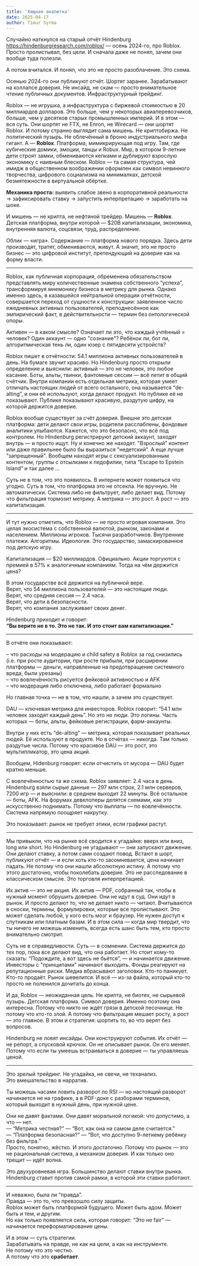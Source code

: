 ```yaml
---
title: 'Хищная аналитка'
date: 2025-04-17
author: Timur Syrma 
---
```


Случайно наткнулся на старый отчёт Hindenburg https://hindenburgresearch.com/roblox/ — осень 2024-го, про Roblox. Просто пролистывал, без цели. И сначала даже не понял, зачем они вообще туда полезли.

А потом вчитался. И понял, что это не просто разоблачение. Это схема.

Осенью 2024-го они публикуют отчёт. Шортят заранее. Зарабатывают на коллапсе доверия. Не инсайд, не скам — просто внимательное чтение публичных документов. Инфраструктурный трейдинг.

Roblox — не игрушка, а инфраструктура с биржевой стоимостью в 20 миллиардов долларов. Это больше, чем у некоторых авиаперевозчиков, больше, чем у десятков старых промышленных империй. И в этом — вся суть. Они шортят не FTX, не Enron, не Wirecard — они шортят Roblox. И потому странно выглядит сама мишень. Не криптобиржа. Не политический пузырь. Не облечённый в броню индустриального мифа гигант. А — **Roblox**. Платформа, мимикрирующая под игру. Там, где кубические домики, эмоции, танцы и Robux. Мир, в котором 9-летние дети строят замки, обмениваются кепками и дублируют взрослую экономику с наивным блеском. Roblox — та самая структура, чей имидж в общественном воображении оформлен как символ невинного творчества, цифрового социализма на минималках, детской безмятежности в виртуальной обёртке.

**Механика проста:** выявить слабое звено в корпоративной реальности → зафиксировать ставку → запустить интерпретацию → заработать на шоке.

И мишень — не крипта, не нефтяной трейдер. Мишень — **Roblox**. Детская платформа, внутри которой — $20B капитализации, экономика, внутренняя валюта, соцсвязи, труд, распределение.

Облик — «игра». Содержание — платформа нового порядка. Здесь дети производят, тратят, обмениваются, живут. А значит, это не просто бизнес — это цифровой институт, претендующий на доверие как на форму власти.

---

Roblox, как публичная корпорация, обременена обязательством представлять миру количественные знамена собственного “успеха”, трансформируя мнемонику бизнеса в метрику для рынка. Однако именно здесь, в казавшейся нейтральной операции отчётности, совершается переход от сущности к конструкции: заявленное число ежедневных активных пользователей, преподнесённое как эмпирический факт, в действительности — термин без онтологической опоры.

Активен — в каком смысле?
Означает ли это, что каждый учтённый = человек?
Один аккаунт — одно "сознание"?
Ребёнок ли, бот ли, алгоритмическая тень ли, один юзер с пятидесяти устройств?

Roblox пишет в отчётности: 54.1 миллиона активных пользователей в день. На бумаге звучит красиво. Но Hindenburg просто открыли определение и выяснили: активный — это не человек, это любое касание. Боты, альты, твинки, фантомные сессии — всё летит в общий счётчик. Внутри компании есть отдельная метрика, которая умеет отличать настоящих людей от всего остального, она называется “de-alting”, и они её используют, когда делают продукт. Но публике её не показывают. Публике показывают красивую, раздутую цифру, на которой держится доверие.

Roblox вообще существует за счёт доверия. Внешне это детская платформа: дети делают свои игры, родители расслаблены, фондовые аналитики улыбаются. Кажется, что это безопасно, что всё под контролем. Но Hindenburg регистрируют детский аккаунт, заходят внутрь — и просто ищут. Ну и конечно же находят. "Взрослый" контент или даже правильнее было бы выразиться "недетский". А еще лучше "запрещенный". Вообщем находят игры с сексуализированным контентом, группы с отсылками к педофилии, типа “Escape to Epstein Island” и так далее ...

Суть не в том, что это появилось. В интернете может появиться что угодно. Суть в том, что платформа это не отсекла. Не вручную. Не автоматически. Система либо не фильтрует, либо делает вид. Потому что фильтрация тормозит метрику. А метрика — это рост. А рост — это капитализация.

---

И тут нужно отметить, что Roblox — не просто игровая компания. Это целая экосистема с собственной валютой, рынком, законами и населением. Миллионы игроков. Тысячи разработчиков. Внутренние платежи. Алгоритмы. Идеология. Это государство, замаскированное под детскую игру.

Капитализация — $20 миллиардов. Официально. Акции торгуются с премией в 57% к аналогичным компаниям. Тогда на чём держится цена?

В этом государстве всё держится на публичной вере.  
Верят, что 54 миллиона пользователей — это настоящие люди.  
Верят, что средняя сессия — 2.4 часа.  
Верят, что дети в безопасности.  
Верят, что компания заслуживает своих денег.

Hindenburg приходит и говорит:  
**“Вы верите не в то. Это не так. И это стоит вам капитализации.”**

---

В отчёте они показывают:

– что расходы на модерацию и child safety в Roblox за год снизились (i.e. при росте аудитории, при росте прибыли, при расширении платформы — деньги, направленные на предотвращение системного вреда, были урезаны)  
– что вовлечённость рисуется фейковой активностью и AFK  
– что модерация либо отключена, либо работает формально  

Но главная точка — не в том, что нашли, а зачем это существует.

DAU — ключевая метрика для инвесторов. Roblox говорит: “54.1 млн человек заходят каждый день”. Но это не люди. Это логины. Часть которых — боты, альты, фейковые регистрации, фарм-аккаунты.

Внутри у них есть “de-alting” — метрика, которая показывает реальных людей. Её используют в продукте. Но в отчётах — никогда. Там только раздутые числа. Потому что красивое DAU — это рост, это мультипликатор, это цена акций.

Вообщем, Hidenburg говорят: если отчистить от мусора — DAU будет кратно меньше.

С вовлечённостью та же схема. Roblox заявляет: 2.4 часа в день.
Hindenburg взяли сырые данные — 297 млн строк, 2.1 млн серверов, 7200 игр — и выяснили: в среднем выходит 22 минуты. Всё остальное — боты, AFK. На форумах девелоперы делятся схемами, как это искусственно поднимать. Потому что выплаты — по вовлечённости. Система напрямую поощряет накрутку.

Это показывает: рынок не требует этики, если графики растут.

---

Мы привыкли, что на рынке всё сводится к угадайке: вверх или вниз, long или short. Но Hindenburg не угадывают — они запускают движение. Они делают ставку, а потом сами создают повод. Встают в шорт, публикуют отчёт — и если хоть кто-то засомневается, цена начинает падать. Не потому что они нашли абсолютную истину. А потому что этого достаточно, чтобы поколебать доверие. Это не расследование в классическом смысле. Это торговля интерпретацией.

Их актив — это не акция. Их актив — PDF, собранный так, чтобы в нужный момент обрушить доверие. Они не идут в суд. Они идут в рынок. И просто делают то, что не делает никто — читают. Вчитываются в сноски, термины, формулировки, которые все пролистывают. Это может сделать любой, у кого есть мозг и браузер. Не нужен доступ к спутникам или платным базам. И в этом сила — когда мир твердит, что ты ничего не можешь изменить, всегда есть шанс быть тем, кто просто внимательно смотрит.

Суть не в справедливости. Суть — в сомнении. Система держится до тех пор, пока все делают вид, что она работает. Но стоит кому-то сказать: “Подождите, а вот здесь не бьётся”, — и начинается движение. Инвесторы с "принципами" начинают выходить. Фонды реагируют на репутационные риски. Медиа вбрасывают заголовки. Кто-то паникует. Кто-то продаёт. Рынок шевелится. И всё — из-за файла, который кто-то просто не поленился дочитать до конца.

И да, Roblox — неожиданная цель. Не крипта, не биотех, не сырьевой пузырь. Детская платформа. Символ доверия. Именно поэтому она интересна. Потому что никто не ждёт грязи в детской песочнице. Не потому что кто-то злой. А потому что фильтрация мешает росту, а рост — это главное. В этом и стратегия: шортить то, во что верят без вопросов.

Hindenburg не ловят инсайды. Они конструируют события. Их отчёт — не репорт, а спусковой крючок. Он не описывает рынок. Он его меняет. Потому что если ты умеешь встраиваться в доверие — ты управляешь ценой.

---

Это зрелый трейдинг. Не угадайка, не свечи, не теханализ.  
Это вмешательство в нарратив.  

Ты можешь часами ловить разворот по RSI — но настоящий разворот начинается не на графике, а в PDF-доке с разборами терминов, который выходит в нужный день, при нужной цене.  

Они не давят фактами. Они давят моральной логикой: что допустимо, а что — нет.  
— “Метрика честная?” — “Вот, как она на самом деле считается.”  
— “Платформа безопасная?” — “Вот, что доступно 9-летнему ребёнку без фильтра.”  
Просто, понятно, жёстко. И этого достаточно. Потому что рынок — это не рациональная система, а механизм доверия. И как только оно трещит — идёт волна.  

Это двухуровневая игра. Большинство делают ставки внутри рынка.  
Hindenburg ставит против самой рамки, в которой эти ставки работают.  

---

И неважно, была ли “правда”.  
Правда — это то, что превзошло силу защиты.  
Roblox может быть платформой будущего. Может быть адом. Может быть и тем, и другим.  
Но как только появляется сила, которая говорит: “Это не fair” —  
начинается переформатирование цены.

И в этом — суть стратегии.  
Зарабатывать на правде, не как на цели, а как на инструменте.  
Не потому что это честно.  
А потому что это **сработает**.
